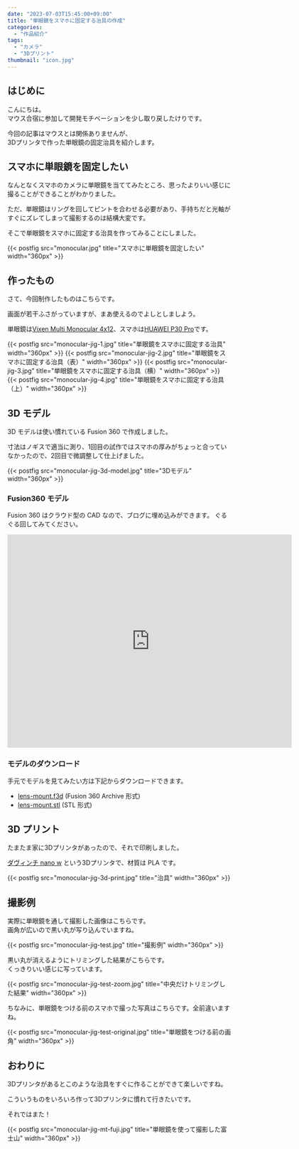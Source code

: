 ```yaml
---
date: "2023-07-03T15:45:00+09:00"
title: "単眼鏡をスマホに固定する治具の作成"
categories:
  - "作品紹介"
tags:
  - "カメラ"
  - "3Dプリント"
thumbnail: "icon.jpg"
---
```


## はじめに

こんにちは。  
マウス合宿に参加して開発モチベーションを少し取り戻したけりです。

今回の記事はマウスとは関係ありませんが、  
3Dプリンタで作った単眼鏡の固定治具を紹介します。

<!--more-->

## スマホに単眼鏡を固定したい

なんとなくスマホのカメラに単眼鏡を当ててみたところ、思ったよりいい感じに撮ることができることがわかりました。

ただ、単眼鏡はリングを回してピントを合わせる必要があり、手持ちだと光軸がすぐにズレてしまって撮影するのは結構大変です。

そこで単眼鏡をスマホに固定する治具を作ってみることにしました。

{{< postfig src="monocular.jpg" title="スマホに単眼鏡を固定したい" width="360px" >}}

## 作ったもの

さて、今回制作したものはこちらです。

画面が若干ふさがっていますが、まあ使えるのでよしとしましよう。

単眼鏡は[Vixen Multi Monocular 4x12](https://www.vixen.co.jp/product/1105_06/)、スマホは[HUAWEI P30 Pro](https://consumer.huawei.com/jp/phones/p30-pro/specs/)です。

{{< postfig src="monocular-jig-1.jpg" title="単眼鏡をスマホに固定する治具" width="360px" >}}
{{< postfig src="monocular-jig-2.jpg" title="単眼鏡をスマホに固定する治具（表）" width="360px" >}}
{{< postfig src="monocular-jig-3.jpg" title="単眼鏡をスマホに固定する治具（横）" width="360px" >}}
{{< postfig src="monocular-jig-4.jpg" title="単眼鏡をスマホに固定する治具（上）" width="360px" >}}

## 3D モデル

3D モデルは使い慣れている Fusion 360 で作成しました。

寸法はノギスで適当に測り、1回目の試作ではスマホの厚みがちょっと合っていなかったので、2回目で微調整して仕上げました。

{{< postfig src="monocular-jig-3d-model.jpg" title="3Dモデル" width="360px" >}}

### Fusion360 モデル

Fusion 360 はクラウド型の CAD なので、ブログに埋め込みができます。
ぐるぐる回してみてください。

<iframe src="https://myhub.autodesk360.com/ue2805ff3/shares/public/SHd38bfQT1fb47330c996711fccc8eb96cbd?mode=embed" width="640" height="480" allowfullscreen="true" webkitallowfullscreen="true" mozallowfullscreen="true"  frameborder="0"></iframe>

### モデルのダウンロード

手元でモデルを見てみたい方は下記からダウンロードできます。

- [lens-mount.f3d](lens-mount.f3d) (Fusion 360 Archive 形式)
- [lens-mount.stl](lens-mount.stl) (STL 形式)

## 3D プリント

たまたま家に3Dプリンタがあったので、それで印刷しました。

[ダヴィンチ nano w](https://www.xyzprinting.com/ja-JP/product/da-vinci-nano-w) という3Dプリンタで、材質は PLA です。

{{< postfig src="monocular-jig-3d-print.jpg" title="治具" width="360px" >}}

## 撮影例

実際に単眼鏡を通して撮影した画像はこちらです。  
画角が広いので黒い丸が写り込んでいますね。

{{< postfig src="monocular-jig-test.jpg" title="撮影例" width="360px" >}}

黒い丸が消えるようにトリミングした結果がこちらです。  
くっきりいい感じに写っています。

{{< postfig src="monocular-jig-test-zoom.jpg" title="中央だけトリミングした結果" width="360px" >}}

ちなみに、単眼鏡をつける前のスマホで撮った写真はこちらです。全前違いますね。

{{< postfig src="monocular-jig-test-original.jpg" title="単眼鏡をつける前の画角" width="360px" >}}

## おわりに

3Dプリンタがあるとこのような治具をすぐに作ることができて楽しいですね。

こういうものをいろいろ作って3Dプリンタに慣れて行きたいです。

それではまた！

{{< postfig src="monocular-jig-mt-fuji.jpg" title="単眼鏡を使って撮影した富士山" width="360px" >}}
